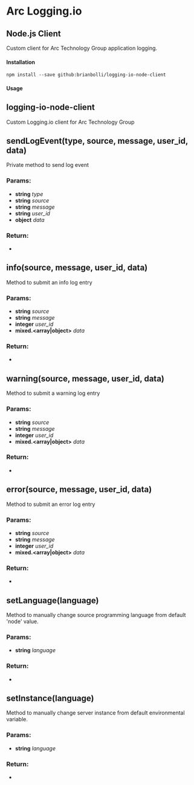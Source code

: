 Arc Logging.io
===================
Node.js Client
-------------

Custom client for Arc Technology Group application logging.

#### <i class="icon-file"></i> Installation
```
npm install --save github:brianbolli/logging-io-node-client
```

#### <i class="icon-folder-open"></i> Usage

<!-- Start index.js -->

## logging-io-node-client

Custom Logging.io client for Arc Technology Group

## sendLogEvent(type, source, message, user_id, data)

Private method to send log event

### Params:

* **string** *type* 
* **string** *source* 
* **string** *message* 
* **string** *user_id* 
* **object** *data* 

### Return:

* 

## info(source, message, user_id, data)

Method to submit an info log entry

### Params:

* **string** *source* 
* **string** *message* 
* **integer** *user_id* 
* **mixed.\<array|object>** *data* 

### Return:

* 

## warning(source, message, user_id, data)

Method to submit a warning log entry

### Params:

* **string** *source* 
* **string** *message* 
* **integer** *user_id* 
* **mixed.\<array|object>** *data* 

### Return:

* 

## error(source, message, user_id, data)

Method to submit an error log entry

### Params:

* **string** *source* 
* **string** *message* 
* **integer** *user_id* 
* **mixed.\<array|object>** *data* 

### Return:

* 

## setLanguage(language)

Method to manually change source programming
language from default 'node' value.

### Params:

* **string** *language* 

### Return:

* 

## setInstance(language)

Method to manually change server instance
from default environmental variable.

### Params:

* **string** *language* 

### Return:

* 

<!-- End index.js -->



